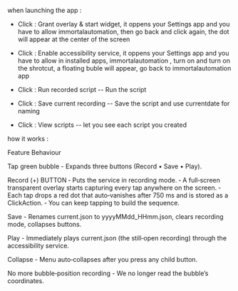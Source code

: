 
when launching the app : 

- Click : Grant overlay & start widget, it oppens your Settings app and you have to allow 
  immortalautomation, then go back and click again, the dot will appear at the center of the screen

- Click : Enable accessibility service, it oppens your Settings app and you have to allow
  in installed apps, immortalautomation , turn on and turn on the shrotcut, 
  a floating buble will appear, go back to immortalautomation app

- Click : Run recorded script -- Run the script

- Click : Save current recording -- Save the script and use currentdate for naming

- Click : View scripts -- let you see each script you created

how it works : 

Feature	                Behaviour

Tap green bubble	    - Expands three buttons (Record • Save • Play).

Record (+) BUTTON	    ‑ Puts the service in recording mode.
                        ‑ A full‑screen transparent overlay starts capturing every tap anywhere on the screen.
                        ‑ Each tap drops a red dot that auto‑vanishes after 750 ms and is stored as a ClickAction.
                        ‑ You can keep tapping to build the sequence.

Save	                - Renames current.json to yyyyMMdd_HHmm.json, clears recording mode, collapses buttons.

Play	                - Immediately plays current.json (the still‑open recording) through the accessibility service.

Collapse	            - Menu auto‑collapses after you press any child button.

No more bubble‑position recording	- We no longer read the bubble’s coordinates. 